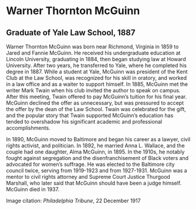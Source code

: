 # Warner Thornton McGuinn
## Graduate of Yale Law School, 1887
Warner Thornton McGuinn was born near Richmond, Virginia in 1859 to Jared and Fannie McGuinn. He received his undergraduate education at Lincoln University, graduating in 1884, then began studying law at Howard University. After two years, he transferred to Yale, where he completed his degree in 1887. While a student at Yale, McGuinn was president of the Kent Club at the Law School, was recognized for his skill in oratory, and worked in a law office and as a waiter to support himself. In 1885, McGuinn met the writer Mark Twain when his club invited the author to speak on campus. After this meeting, Twain offered to pay McGuinn’s tuition for his final year. McGuinn declined the offer as unnecessary, but was pressured to accept the offer by the dean of the Law School. Twain was celebrated for the gift, and the popular story that Twain supported McGuinn’s education has tended to overshadow his significant academic and professional accomplishments. 

In 1890, McGuinn moved to Baltimore and began his career as a lawyer, civil rights activist, and politician. In 1892, he married Anna L. Wallace, and the couple had one daughter, Alma McGuinn, in 1895. In the 1910s, he notably fought against segregation and the disenfranchisement of Black voters and advocated for women’s suffrage. He was elected to the Baltimore city council twice, serving from 1919-1923 and from 1927-1931. McGuinn was a mentor to civil rights attorney and Supreme Court Justice Thurgood Marshall, who later said that McGuinn should have been a judge himself. McGuinn died in 1937.

Image citation: *Philadelphia Tribune*, 22 December 1917
